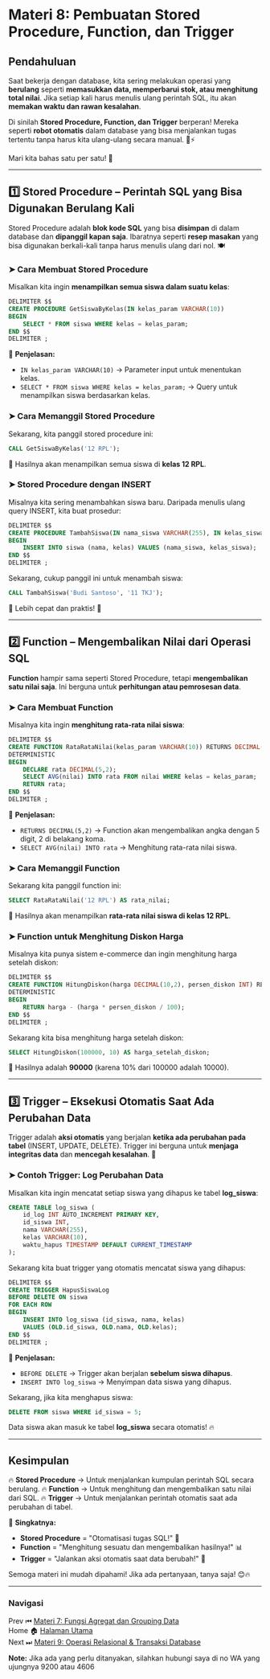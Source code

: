 # **Materi 8: Pembuatan Stored Procedure, Function, dan Trigger**

## **Pendahuluan**

Saat bekerja dengan database, kita sering melakukan operasi yang **berulang** seperti **memasukkan data, memperbarui stok, atau menghitung total nilai**. Jika setiap kali harus menulis ulang perintah SQL, itu akan **memakan waktu dan rawan kesalahan**.

Di sinilah **Stored Procedure, Function, dan Trigger** berperan! Mereka seperti **robot otomatis** dalam database yang bisa menjalankan tugas tertentu tanpa harus kita ulang-ulang secara manual. 🤖⚡

Mari kita bahas satu per satu! 🚀

---

## **1️⃣ Stored Procedure – Perintah SQL yang Bisa Digunakan Berulang Kali**

Stored Procedure adalah **blok kode SQL** yang bisa **disimpan** di dalam database dan **dipanggil kapan saja**. Ibaratnya seperti **resep masakan** yang bisa digunakan berkali-kali tanpa harus menulis ulang dari nol. 🍽️

### **➤ Cara Membuat Stored Procedure**
Misalkan kita ingin **menampilkan semua siswa dalam suatu kelas**:
```sql
DELIMITER $$
CREATE PROCEDURE GetSiswaByKelas(IN kelas_param VARCHAR(10))
BEGIN
    SELECT * FROM siswa WHERE kelas = kelas_param;
END $$
DELIMITER ;
```
📌 **Penjelasan:**
- `IN kelas_param VARCHAR(10)` → Parameter input untuk menentukan kelas.
- `SELECT * FROM siswa WHERE kelas = kelas_param;` → Query untuk menampilkan siswa berdasarkan kelas.

### **➤ Cara Memanggil Stored Procedure**
Sekarang, kita panggil stored procedure ini:
```sql
CALL GetSiswaByKelas('12 RPL');
```
📌 Hasilnya akan menampilkan semua siswa di **kelas 12 RPL**.

### **➤ Stored Procedure dengan INSERT**
Misalnya kita sering menambahkan siswa baru. Daripada menulis ulang query INSERT, kita buat prosedur:
```sql
DELIMITER $$
CREATE PROCEDURE TambahSiswa(IN nama_siswa VARCHAR(255), IN kelas_siswa VARCHAR(10))
BEGIN
    INSERT INTO siswa (nama, kelas) VALUES (nama_siswa, kelas_siswa);
END $$
DELIMITER ;
```
Sekarang, cukup panggil ini untuk menambah siswa:
```sql
CALL TambahSiswa('Budi Santoso', '11 TKJ');
```
📌 Lebih cepat dan praktis! 🚀

---

## **2️⃣ Function – Mengembalikan Nilai dari Operasi SQL**

**Function** hampir sama seperti Stored Procedure, tetapi **mengembalikan satu nilai saja**. Ini berguna untuk **perhitungan atau pemrosesan data**.

### **➤ Cara Membuat Function**
Misalnya kita ingin **menghitung rata-rata nilai siswa**:
```sql
DELIMITER $$
CREATE FUNCTION RataRataNilai(kelas_param VARCHAR(10)) RETURNS DECIMAL(5,2)
DETERMINISTIC
BEGIN
    DECLARE rata DECIMAL(5,2);
    SELECT AVG(nilai) INTO rata FROM nilai WHERE kelas = kelas_param;
    RETURN rata;
END $$
DELIMITER ;
```
📌 **Penjelasan:**
- `RETURNS DECIMAL(5,2)` → Function akan mengembalikan angka dengan 5 digit, 2 di belakang koma.
- `SELECT AVG(nilai) INTO rata` → Menghitung rata-rata nilai siswa.

### **➤ Cara Memanggil Function**
Sekarang kita panggil function ini:
```sql
SELECT RataRataNilai('12 RPL') AS rata_nilai;
```
📌 Hasilnya akan menampilkan **rata-rata nilai siswa di kelas 12 RPL**.

### **➤ Function untuk Menghitung Diskon Harga**
Misalnya kita punya sistem e-commerce dan ingin menghitung harga setelah diskon:
```sql
DELIMITER $$
CREATE FUNCTION HitungDiskon(harga DECIMAL(10,2), persen_diskon INT) RETURNS DECIMAL(10,2)
DETERMINISTIC
BEGIN
    RETURN harga - (harga * persen_diskon / 100);
END $$
DELIMITER ;
```
Sekarang kita bisa menghitung harga setelah diskon:
```sql
SELECT HitungDiskon(100000, 10) AS harga_setelah_diskon;
```
📌 Hasilnya adalah **90000** (karena 10% dari 100000 adalah 10000).

---

## **3️⃣ Trigger – Eksekusi Otomatis Saat Ada Perubahan Data**

Trigger adalah **aksi otomatis** yang berjalan **ketika ada perubahan pada tabel** (INSERT, UPDATE, DELETE). Trigger ini berguna untuk **menjaga integritas data** dan **mencegah kesalahan**. 🚦

### **➤ Contoh Trigger: Log Perubahan Data**
Misalkan kita ingin mencatat setiap siswa yang dihapus ke tabel **log_siswa**:
```sql
CREATE TABLE log_siswa (
    id_log INT AUTO_INCREMENT PRIMARY KEY,
    id_siswa INT,
    nama VARCHAR(255),
    kelas VARCHAR(10),
    waktu_hapus TIMESTAMP DEFAULT CURRENT_TIMESTAMP
);
```
Sekarang kita buat trigger yang otomatis mencatat siswa yang dihapus:
```sql
DELIMITER $$
CREATE TRIGGER HapusSiswaLog
BEFORE DELETE ON siswa
FOR EACH ROW
BEGIN
    INSERT INTO log_siswa (id_siswa, nama, kelas)
    VALUES (OLD.id_siswa, OLD.nama, OLD.kelas);
END $$
DELIMITER ;
```
📌 **Penjelasan:**
- `BEFORE DELETE` → Trigger akan berjalan **sebelum siswa dihapus**.
- `INSERT INTO log_siswa` → Menyimpan data siswa yang dihapus.

Sekarang, jika kita menghapus siswa:
```sql
DELETE FROM siswa WHERE id_siswa = 5;
```
Data siswa akan masuk ke tabel **log_siswa** secara otomatis! 🔥

---

## **Kesimpulan**

🔥 **Stored Procedure** → Untuk menjalankan kumpulan perintah SQL secara berulang.
🔥 **Function** → Untuk menghitung dan mengembalikan satu nilai dari SQL.
🔥 **Trigger** → Untuk menjalankan perintah otomatis saat ada perubahan di tabel.

📌 **Singkatnya:**
- **Stored Procedure** = "Otomatisasi tugas SQL!" 🔄
- **Function** = "Menghitung sesuatu dan mengembalikan hasilnya!" 📊
- **Trigger** = "Jalankan aksi otomatis saat data berubah!" 🚀

Semoga materi ini mudah dipahami! Jika ada pertanyaan, tanya saja! 😊🔥


---
### **Navigasi**
Prev ⏮ [Materi 7: Fungsi Agregat dan Grouping Data](../7/README.MD) <br>
Home 🏠 [Halaman Utama](../README.MD) <br>
Next ⏭ [Materi 9: Operasi Relasional & Transaksi Database](../9/README.MD)

**Note:** Jika ada yang perlu ditanyakan, silahkan hubungi saya di no WA yang ujungnya 9200 atau 4606